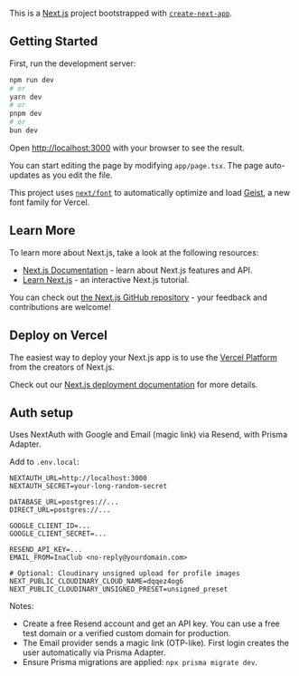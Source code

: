 This is a [Next.js](https://nextjs.org) project bootstrapped with [`create-next-app`](https://nextjs.org/docs/app/api-reference/cli/create-next-app).

## Getting Started

First, run the development server:

```bash
npm run dev
# or
yarn dev
# or
pnpm dev
# or
bun dev
```

Open [http://localhost:3000](http://localhost:3000) with your browser to see the result.

You can start editing the page by modifying `app/page.tsx`. The page auto-updates as you edit the file.

This project uses [`next/font`](https://nextjs.org/docs/app/building-your-application/optimizing/fonts) to automatically optimize and load [Geist](https://vercel.com/font), a new font family for Vercel.

## Learn More

To learn more about Next.js, take a look at the following resources:

- [Next.js Documentation](https://nextjs.org/docs) - learn about Next.js features and API.
- [Learn Next.js](https://nextjs.org/learn) - an interactive Next.js tutorial.

You can check out [the Next.js GitHub repository](https://github.com/vercel/next.js) - your feedback and contributions are welcome!

## Deploy on Vercel

The easiest way to deploy your Next.js app is to use the [Vercel Platform](https://vercel.com/new?utm_medium=default-template&filter=next.js&utm_source=create-next-app&utm_campaign=create-next-app-readme) from the creators of Next.js.

Check out our [Next.js deployment documentation](https://nextjs.org/docs/app/building-your-application/deploying) for more details.

## Auth setup

Uses NextAuth with Google and Email (magic link) via Resend, with Prisma Adapter.

Add to `.env.local`:

```
NEXTAUTH_URL=http://localhost:3000
NEXTAUTH_SECRET=your-long-random-secret

DATABASE_URL=postgres://...
DIRECT_URL=postgres://...

GOOGLE_CLIENT_ID=...
GOOGLE_CLIENT_SECRET=...

RESEND_API_KEY=...
EMAIL_FROM=InaClub <no-reply@yourdomain.com>

# Optional: Cloudinary unsigned upload for profile images
NEXT_PUBLIC_CLOUDINARY_CLOUD_NAME=dqqez4og6
NEXT_PUBLIC_CLOUDINARY_UNSIGNED_PRESET=unsigned_preset
```

Notes:

- Create a free Resend account and get an API key. You can use a free test domain or a verified custom domain for production.
- The Email provider sends a magic link (OTP-like). First login creates the user automatically via Prisma Adapter.
- Ensure Prisma migrations are applied: `npx prisma migrate dev`.
